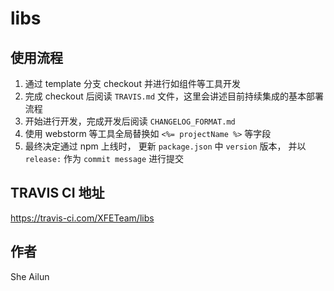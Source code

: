 # libs

## 使用流程

1. 通过 template 分支 checkout 并进行如组件等工具开发
2. 完成 checkout 后阅读 `TRAVIS.md` 文件，这里会讲述目前持续集成的基本部署流程
3. 开始进行开发，完成开发后阅读 `CHANGELOG_FORMAT.md`
4. 使用 webstorm 等工具全局替换如 `<%= projectName %>` 等字段
5. 最终决定通过 npm 上线时， 更新 `package.json` 中 `version` 版本， 并以 `release:` 作为 `commit message` 进行提交 

## TRAVIS CI 地址

https://travis-ci.com/XFETeam/libs

## 作者
She Ailun
